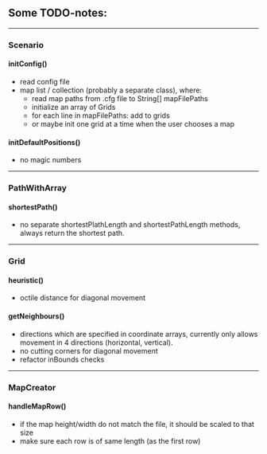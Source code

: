 ## Some TODO-notes:

---

### Scenario

#### initConfig()

* read config file
* map list / collection (probably a separate class), where:
  * read map paths from .cfg file to String[] mapFilePaths
  * initialize an array of Grids
  * for each line in mapFilePaths: add to grids
  * or maybe init one grid at a time when the user chooses a map

#### initDefaultPositions()

* no magic numbers

---

### PathWithArray

#### shortestPath()

* no separate shortestPlathLength and shortestPathLength methods, always return the shortest path.

---

### Grid

#### heuristic()

* octile distance for diagonal movement

#### getNeighbours()

* directions which are specified in coordinate arrays, currently only allows movement in 4 directions (horizontal, vertical).
* no cutting corners for diagonal movement
* refactor inBounds checks

---

### MapCreator

#### handleMapRow()

* if the map height/width do not match the file, it should be scaled to that size
* make sure each row is of same length (as the first row)